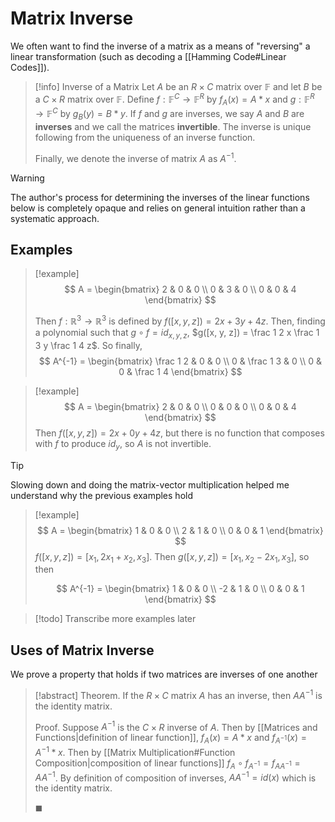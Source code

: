 # Matrix Inverse

We often want to find the inverse of a matrix as a means of "reversing" a linear transformation (such as decoding a [[Hamming Code#Linear Codes]]).

> [!info] Inverse of a Matrix
> Let $A$ be an $R \times C$ matrix over $\mathbb{F}$ and let $B$ be a $C \times R$ matrix over $\mathbb{F}$. Define $f: \mathbb{F}^C \to \mathbb{F}^R$ by $f_A(x) = A * x$ and $g: \mathbb{F}^R \to \mathbb{F}^C$ by $g_B(y) = B * y$. If $f$ and $g$ are inverses, we say $A$ and $B$ are **inverses** and we call the matrices **invertible**. The inverse is unique following from the uniqueness of an inverse function.
>
> Finally, we denote the inverse of matrix $A$ as $A^{-1}$.

> [!warning]
> The author's process for determining the inverses of the linear functions below is completely opaque and relies on general intuition rather than a systematic approach.

## Examples

> [!example]
> $$
> A =
> \begin{bmatrix}
> 2 & 0 & 0 \\
> 0 & 3 & 0 \\
> 0 & 0 & 4
> \end{bmatrix}
> $$
>
> Then $f: \mathbb{R}^3 \to \mathbb{R}^3$ is defined by $f([x, y, z]) = 2x + 3y + 4z$. Then, finding a polynomial such that $g \circ f  = id_{x,y,z}$, $g([x, y, z]) = \frac 1 2 x \frac 1 3 y \frac 1 4 z$. So finally,
> $$
> A^{-1} =
> \begin{bmatrix}
> \frac 1 2 & 0 & 0 \\
> 0 & \frac 1 3 & 0 \\
> 0 & 0 & \frac 1 4
> \end{bmatrix}
> $$

> [!example]
> $$
> A =
> \begin{bmatrix}
> 2 & 0 & 0 \\
> 0 & 0 & 0 \\
> 0 & 0 & 4
> \end{bmatrix}
> $$
> Then $f([x, y, z]) = 2x + 0y + 4z$, but there is no function that composes with $f$ to produce $id_y$, so $A$ is not invertible.

> [!tip]
> Slowing down and doing the matrix-vector multiplication helped me understand why the previous examples hold

> [!example]
> $$
> A =
> \begin{bmatrix}
> 1 & 0 & 0 \\
> 2 & 1 & 0 \\
> 0 & 0 & 1
> \end{bmatrix}
> $$
> $f([x, y, z]) = [x_1, 2x_1 + x_2, x_3]$. Then $g([x, y, z]) = [x_1, x_2 - 2x_1, x_3]$, so then
>
> $$
> A^{-1} =
> \begin{bmatrix}
>  1 & 0 & 0 \\
> -2 & 1 & 0 \\
>  0 & 0 & 1
> \end{bmatrix}
> $$

> [!todo]
> Transcribe more examples later

## Uses of Matrix Inverse

We prove a property that holds if two matrices are inverses of one another

> [!abstract] Theorem.
> If the $R \times C$ matrix $A$ has an inverse, then $AA^{-1}$ is the identity matrix.
>
> Proof.
> Suppose $A^{-1}$ is the $C \times R$ inverse of $A$. Then by [[Matrices and Functions|definition of linear function]], $f_A(x) = A * x$ and $f_{A^{-1}}(x) = A^{-1} * x$. Then by [[Matrix Multiplication#Function Composition|composition of linear functions]] $f_A \circ f_{A^{-1}} = f_{AA^{-1}} = AA^{-1}$. By definition of composition of inverses, $AA^{-1} = id(x)$ which is the identity matrix.
>
> $\blacksquare$